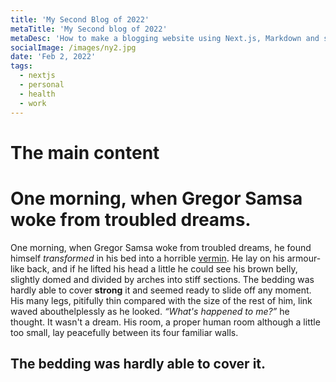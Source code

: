 ```yaml
---
title: 'My Second Blog of 2022'
metaTitle: 'My Second blog of 2022'
metaDesc: 'How to make a blogging website using Next.js, Markdown and style it using TailwindCSS.'
socialImage: /images/ny2.jpg
date: 'Feb 2, 2022'
tags:
  - nextjs
  - personal
  - health
  - work
---
```


# The main content

# One morning, when Gregor Samsa woke from troubled dreams.
One morning, when Gregor Samsa woke from troubled dreams, he found himself *transformed* in his bed into a horrible  [vermin](http://en.wikipedia.org/wiki/Vermin "Wikipedia Vermin"). He lay on his armour-like back, and if he lifted his head a little he could see his brown belly, slightly domed and divided by arches into stiff sections. The bedding was hardly able to cover **strong** it and seemed ready to slide off any moment. His many legs, pitifully thin compared with the size of the rest of him, link waved abouthelplessly as he looked. <cite>“What's happened to me?”</cite> he thought. It wasn't a dream. His room, a proper human room although a little too small, lay peacefully between its four familiar walls.</p>

## The bedding was hardly able to cover it.
